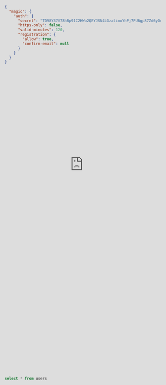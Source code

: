 ```yaml
---
title: Authentication and Authorisation in Magic
description: This tutorial helps you understand how the authentication and authorization mechanisms in Magic and Hyperlambda works. It also shows you how to create and administrate your users, and touches upon JWT a little bit.
---
```


# Authentication and authorisation

Magic was created to solve all the repetitive problems I experienced in my day job. One of these problems
happens to be authentication and authorisation, which is a problem you have to solve every time
you create a new application. At this point some might argue that OAuth2 solves these problems, and while
technically that _is_ true, OAuth2 is also ridiculously complex and over engineered, and very easy to
get wrong. And of course if you get your app's auth parts wrong, you might as well not have auth at all,
since it exposes your apps for adversaries doing whatever they want to do with your app. Authorisation is
one of those things together with cryptography you really _should not solve yourself_, unless you really
_know_ what you're doing. Watch the following video for a walkthrough of how the auth parts in Magic works.

<div class="video">
<iframe width="560" height="315" style="position:absolute; top:0; left:0; width:100%; height:100%;" src="https://www.youtube.com/embed/tR2kyM6HKxw" frameborder="0" allow="accelerometer; autoplay; encrypted-media; gyroscope; picture-in-picture" allowfullscreen></iframe>
</div>

## User administration

As you can see in the above video, Magic contains a million parts helping you out with your authentication and
authorisation requirements, such as the ability to lock users, implement double optin registrations, having users
confirm their email address before being accepted into your site, resetting passwords, etc. In addition to
of course that the Magic Dashboard contains high level UI components, allowing you
to easily administrate your user database such as illustrated below.

![Auth Dashboard Module](https://servergardens.files.wordpress.com/2021/04/auth-dashboard.png)

Imagining your manager giving you the required time to implement the above is probably at best delusional,
regardless of what company you work for. With Magic, it's _simply there_. Combining this with the auditing
and diagnostic features of Magic, allowing you to see high level KPI charts related to security issues, such as
illustrated below - Results in that Magic's features from a conceptual point of view related to this,
is something you're probably never going to be able to reproduce using other means.

![Auth diagnostics and KPI](https://servergardens.files.wordpress.com/2021/04/auth-diagnostics.png)

## Endpoints

Magic exposes a couple of crucial endpoints related to authentication that simplifies your life. These are as follows.

* GET magic/system/auth/authenticate - Authenticates a user with a username/password combination
* PUT magic/system/auth/change-password - Allows a user to change his or her password
* GET magic/system/auth/refresh-ticket - Refresh a user's JWT token granting a new token with a new expiration value
* POST magic/system/auth/register - Allows others to register as users in your system
* POST magic/system/auth/send-reset-password-link - Sends a reset password link to the user's email address
* POST magic/system/auth/verify-email - Double optin endpoint allowing users to verify their emails
* GET magic/system/auth/verify-ticket - Returns success status code if JWT token is valid

Combining the above endpoints gives you more or less everything you need related to authentication and authorisation,
allowing you to build UI components in any framework of choice wrapping the above backend endpoints.

## JWT internals

JWT is easily explained to a child. OAuth2 on the other hand, is ridiculously complicated and over engineered,
to the point where even the guy in charge of the standardisation committee went on a 2 year long tour throwing
sessions who's names were as follows; _"OAuth2 sucks!"_ OAuth2 might be cool if you're Google or Facebook, but
if you're anything else, it's a _hot smoking pile of garbage_!
JWT on the other hand is ridiculously simple to understand. It's based upon a secret, which you can find
in Magic as a configuration setting. Below are all configuration settings related to auth in Magic.

```json
{
  "magic": {
    "auth": {
      "secret": "TD98Y37V78hBp91C2HWo2QEYJSN4LGzalimoYhPj7PU6gp87Zd6yOda7DyCQ4d5HQijYrj926AaGixgRdaadbn5YUz5TSscg",
      "https-only": false,
      "valid-minutes": 120,
      "registration": {
        "allow": true,
        "confirm-email": null
      }
    }
  }
}
```

Assuming you can keep the above secret a _secret_, your auth system is secure enough to be consumed by FSB,
MI6 and the CIA. The idea is that once a JWT token is generated, its payload is concatenated with the above secret,
and a SHA256/HMAC is constructed, which unless can be correctly reproduced in the .Net middleware upon consecutive
requests, results in that the token is considered invalid, and the user will not be authorised to do anything
requiring authorisation. By default Magic will use the BouncyCastle CSRNG classes to generate your auth secret.
But if you're super paranoid, you can also manually edit it as you see fit.

In fact, using Magic as your JWT auth server, to integrate it into your own custom C# apps, is as simple as
configuring the correct middleware by implementing a handful of lines of custom C# code. You can get an idea
of how to get started by looking at the C# code for [magic.lambda.auth](https://github.com/polterguy/magic.lambda.auth/blob/master/magic.lambda.auth/helpers/TicketFactory.cs). This allows you to share the secret Magic has with your own custom
application, and use Magic as an _"auth server"_ having single sign on in your company. As long as you
can keep your auth secret a secret, this is a perfectly legitimate method to implement SSO.

## Slots

On the server side Magic contains a lot of helper slots simplifying your life as you create your apps.
These are as follows.

* __[auth.ticket.create]__ - Creates a new JWT token
* __[auth.ticket.get]__ - Returns the username and roles associated with the current request
* __[auth.ticket.in-role]__ - Returns true if user belongs to any of the specified roles
* __[auth.ticket.refresh]__ - Creates a refreshed JWT token from the old token
* __[auth.ticket.verify]__ - Verifies that the user is authenticated, and optionally belongs to one or more roles

You can find the complete documentation for these parts in the [magic.lambda.auth](/documentation/magic.lambda.auth/)
parts of the documentation. Most of these are _"AOP'ish in nature"_, allowing you to simply inject them into
your own Hyperlambda code, resulting in some sort of expected result meeting your requirements related to auth.

## Internals

Internally Magic will generate an authentication and authorisation database for you as you
initially configure Magic. This is one of the reasons why it asks you for a valid database connection during its
setup process. The tables related to auth in this database are as follows.

* __users__
* __roles__
* __users_roles__

This structure is of course easily expanded upon, if you need additional information, such as extra information
associated with users, containing for instance user's full names, etc. If you use for instance the _"SQL"_ menu
item and you select all records from your users table using something such as the following.

```sql
select * from users
```

You can see how the passwords are stored using _slow BlowFish hashing_ with _individual record based salts_.

![Users table from Magic database](https://servergardens.files.wordpress.com/2021/04/users-table.png)

This is one of those million things that might go wrong as you implement your own authentication,
which if done wrong, opens up your password database for Rainbow Dictionary attacks, allowing at least
in theory adversaries to brute force your users' passwords. Which of course is a _major_ security threat,
since users tends to reuse the same passwords on multiple sites/applications - Implying if an adversary
gains access to your user's password in _one_ app, he effectively gains access to your user's passwords
in _all_ apps the user is using, and can easily impersonate the user across the entirety of the web.
This results in that you might get sued over your _"free pony website"_ since one of your users reused
his or her password on _your_ site also for his internet banking website. I cannot emphasise this strongly
enough; Unless you know with 100% certainty what you are doing ...

> Do NOT implement your own auth system!

### Password entropy

When you initially configured Magic, you probably noticed that you can use any password you wish, and that
Magic does not require you to use special characters, numbers, caps, etc. This actually _increases_ the password
entropy of your database, since it allows users to for instance provide sentences and phrases as passwords. The
following is a perfectly legitimate password in Magic.

> This is a perfectly fine password

Paradoxically, and a bit counter intuitive may I add, this actually results in _much stronger passwords_ than
the commonly accepted dogma of providing something such as follows.

> Rf5$!fgh

The above password for instance is 8 characters long. On average it takes a normal laptop approximately 20
minutes to brute force the above password. While the first password above, containing 33 characters,
would require more energy than that which is required to boil all water on earth to brute force. Hence, these
ridiculous restrictions for instance Apple has as you creates passwords for their AppStore, is quite
counterintuitively much simpler to guess than simple phrases and sentences such as Magic allows you to use.
Simply since allowing a user to use a simple sentence, increases password length easily by one order of
magnitude, making the brute force approach require trillions of times the number of iterations to guess
your users' passwords using a brute force approach. Combining this with the fact of that users have different
native languages, might be using slang etc - Results in that the entropy becomes the same, only
exponentially growing for each additional character the user adds to his password. The point of course
being that for me as a Norwegian, the following password is quite easy to remember, since it's a
Norwegian sentence, that makes perfectly sense for me, which I could easily memorise.

> Heisann, teisann, mitt navn er Thomas Hansen og jeg er KUL!

The above password contains 71 characters, and brute forcing it with any known technology we have at our
disposal today, would require more energy than the amount of energy required to boil all the water that
exists in our galaxy. Implying it's not even possible in theory to brute force the above password. So the
above password is actually _stronger_ than the 8 letter _"special character password"_ above it - In addition
to that it's much easier to remember, and allows your users to create _unique_ passwords for
all their online services, reducing the likelihood of having your password compromised at _one_ site
resulting in that your _entire online life_ is compromised.
However, since Magic also is using individual per record based salts, combined with BlowFish hashing,
even if your user has a single character password,
_the CPU time required to brute force a single character password would still be practically impossible_,
even if an adversary had access to your entire password database. This is due to the nature of BlowFish
hashing, combined with per record based salts.

* [Continue with Hyperlambda Hello World](/tutorials/hello-world-endpoint/)
